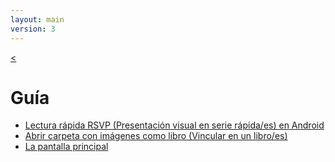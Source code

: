 ```yaml
---
layout: main
version: 3
---
```

[<](/wiki/es)

# Guía

* [Lectura rápida RSVP (Presentación visual en serie rápida/es) en Android](/wiki/manual/Rapid-Serial-Visual-Presentation/es)
* [Abrir carpeta con imágenes como libro (Vincular en un libro/es)](/wiki/manual/Open-Folder-With-Images-As-A-Book/es)
* [La pantalla principal](/wiki/manual/main-app/es)
